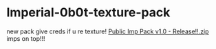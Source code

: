 # Imperial-0b0t-texture-pack
new pack give creds if u re texture!
[Public Imp Pack v1.0 - Release!!.zip](https://github.com/NessiePosts/Imperial-0b0t-texture-pack/files/8358262/Public.Imp.Pack.v1.0.-.Release.zip)
imps on top!!!
